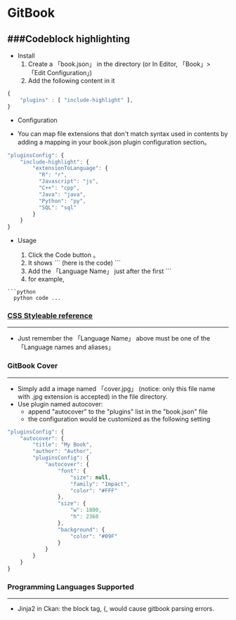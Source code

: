 # GitBook

<script type="text/javascript" src="js/general.js"></script>

###Codeblock highlighting
---

* Install
  1. Create a 「book.json」 in the directory (or In Editor, 「Book」> 「Edit Configuration」)
  2. Add the following content in it

```Javascript
{
    "plugins" : [ "include-highlight" ],
}
```

* Configuration

* You can map file extensions that don't match syntax used in contents by adding a mapping in your book.json plugin configuration section。

```Javascript
"pluginsConfig": {
    "include-highlight": {
        "extensionToLanguage": {
          "R": "r",
          "Javascript": "js",
          "C++": "cpp",
          "Java": "java",
          "Python": "py",
          "SQL": "sql"
        }
    }
}
```

* Usage

  1. Click the Code button 。
  2. It shows \`\`\` (here is the code) \`\`\` 
  3. Add the 「Language Name」 just after the first \`\`\`
  4. for example,<br>
```text
```python
  python code ...
``````

### [CSS Styleable reference](http://highlightjs.readthedocs.org/en/latest/css-classes-reference.html)
---

* Just remember the 「Language Name」 above must be one of the 「Language names and aliases」

### GitBook Cover
 ---
 * Simply add a image named 「cover.jpg」 (notice: only this file name with .jpg extension is accepted) in the file directory.
 * Use plugin named autocover:
   * append "autocover" to the "plugins" list in the "book.json" file
   * the configuration would be customized as the following setting
```Javascript
"pluginsConfig": {
    "autocover": {
        "title": "My Book",
        "author": "Author",
        "pluginsConfig": {
            "autocover": {
                "font": {
                    "size": null,
                    "family": "Impact",
                    "color": "#FFF"
                },
                "size": {
                    "w": 1800,
                    "h": 2360
                },
                "background": {
                    "color": "#09F"
                }
            }
        }
    }
}
```


### Programming Languages Supported
---

* Jinja2 in Ckan: the block tag, {, would cause gitbook parsing errors.


